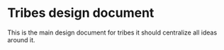 # Tribes design document

This is the main design document for tribes it should centralize all ideas around it.
